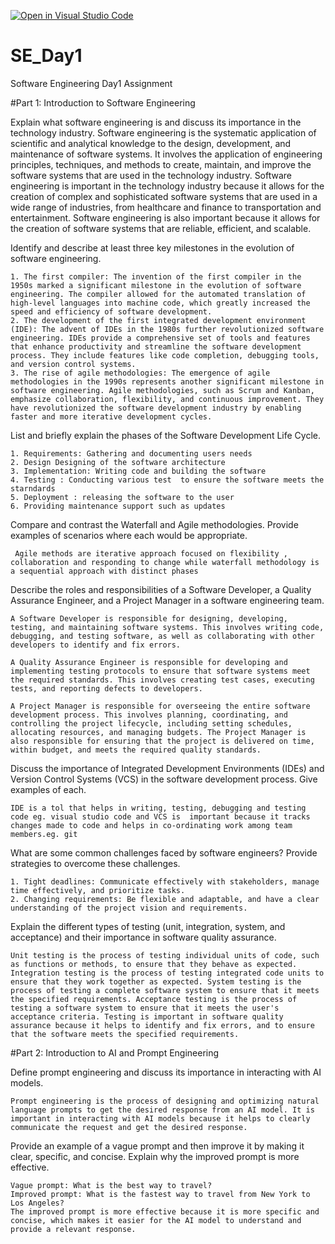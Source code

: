 [![Open in Visual Studio Code](https://classroom.github.com/assets/open-in-vscode-2e0aaae1b6195c2367325f4f02e2d04e9abb55f0b24a779b69b11b9e10269abc.svg)](https://classroom.github.com/online_ide?assignment_repo_id=15562925&assignment_repo_type=AssignmentRepo)
# SE_Day1
Software Engineering Day1 Assignment

#Part 1: Introduction to Software Engineering

Explain what software engineering is and discuss its importance in the technology industry.
    Software engineering is the systematic application of scientific and analytical knowledge to the design, development, and maintenance of software systems. It involves the application of engineering principles, techniques, and methods to create, maintain, and improve the software systems that are used in the technology industry.
    Software engineering is important in the technology industry because it allows for the creation of complex and sophisticated software systems that are used in a wide range of industries, from healthcare and finance to transportation and entertainment. Software engineering is also important because it allows for the creation of software systems that are reliable, efficient, and scalable. 


Identify and describe at least three key milestones in the evolution of software engineering.
    
    1. The first compiler: The invention of the first compiler in the 1950s marked a significant milestone in the evolution of software engineering. The compiler allowed for the automated translation of high-level languages into machine code, which greatly increased the speed and efficiency of software development.
    2. The development of the first integrated development environment (IDE): The advent of IDEs in the 1980s further revolutionized software engineering. IDEs provide a comprehensive set of tools and features that enhance productivity and streamline the software development process. They include features like code completion, debugging tools, and version control systems.
    3. The rise of agile methodologies: The emergence of agile methodologies in the 1990s represents another significant milestone in software engineering. Agile methodologies, such as Scrum and Kanban, emphasize collaboration, flexibility, and continuous improvement. They have revolutionized the software development industry by enabling faster and more iterative development cycles.


List and briefly explain the phases of the Software Development Life Cycle.

    1. Requirements: Gathering and documenting users needs
    2. Design Designing of the software architecture
    3. Implementation: Writing code and building the software
    4. Testing : Conducting various test  to ensure the software meets the starndards
    5. Deployment : releasing the software to the user
    6. Providing maintenance support such as updates

Compare and contrast the Waterfall and Agile methodologies. Provide examples of scenarios where each would be appropriate.

     Agile methods are iterative approach focused on flexibility , collaboration and responding to change while waterfall methodology is a sequential approach with distinct phases



Describe the roles and responsibilities of a Software Developer, a Quality Assurance Engineer, and a Project Manager in a software engineering team.

    A Software Developer is responsible for designing, developing, testing, and maintaining software systems. This involves writing code, debugging, and testing software, as well as collaborating with other developers to identify and fix errors.
    
    A Quality Assurance Engineer is responsible for developing and implementing testing protocols to ensure that software systems meet the required standards. This involves creating test cases, executing tests, and reporting defects to developers.
    
    A Project Manager is responsible for overseeing the entire software development process. This involves planning, coordinating, and controlling the project lifecycle, including setting schedules, allocating resources, and managing budgets. The Project Manager is also responsible for ensuring that the project is delivered on time, within budget, and meets the required quality standards.


Discuss the importance of Integrated Development Environments (IDEs) and Version Control Systems (VCS) in the software development process. Give examples of each.

    IDE is a tol that helps in writing, testing, debugging and testing code eg. visual studio code and VCS is  important because it tracks changes made to code and helps in co-ordinating work among team members.eg. git


What are some common challenges faced by software engineers? Provide strategies to overcome these challenges.

    1. Tight deadlines: Communicate effectively with stakeholders, manage time effectively, and prioritize tasks.
    2. Changing requirements: Be flexible and adaptable, and have a clear understanding of the project vision and requirements.


Explain the different types of testing (unit, integration, system, and acceptance) and their importance in software quality assurance.

    Unit testing is the process of testing individual units of code, such as functions or methods, to ensure that they behave as expected. Integration testing is the process of testing integrated code units to ensure that they work together as expected. System testing is the process of testing a complete software system to ensure that it meets the specified requirements. Acceptance testing is the process of testing a software system to ensure that it meets the user's acceptance criteria. Testing is important in software quality assurance because it helps to identify and fix errors, and to ensure that the software meets the specified requirements.


#Part 2: Introduction to AI and Prompt Engineering


Define prompt engineering and discuss its importance in interacting with AI models.

    Prompt engineering is the process of designing and optimizing natural language prompts to get the desired response from an AI model. It is important in interacting with AI models because it helps to clearly communicate the request and get the desired response.


Provide an example of a vague prompt and then improve it by making it clear, specific, and concise. Explain why the improved prompt is more effective.

    Vague prompt: What is the best way to travel?
    Improved prompt: What is the fastest way to travel from New York to Los Angeles?
    The improved prompt is more effective because it is more specific and concise, which makes it easier for the AI model to understand and provide a relevant response.
